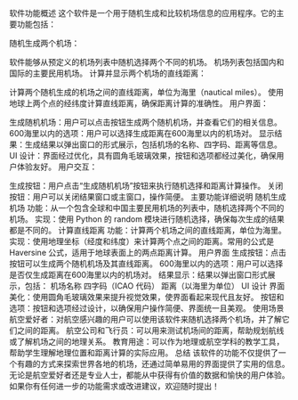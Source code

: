 软件功能概述
这个软件是一个用于随机生成和比较机场信息的应用程序。它的主要功能包括：

随机生成两个机场：

软件能够从预定义的机场列表中随机选择两个不同的机场。
机场列表包括国内和国际的主要民用机场。
计算并显示两个机场的直线距离：

计算两个随机生成的机场之间的直线距离，单位为海里（nautical miles）。
使用地球上两个点的经纬度计算直线距离，确保距离计算的准确性。
用户界面：

生成随机机场：用户可以点击按钮生成两个随机机场，并查看它们的相关信息。
600海里以内的选项：用户可以选择生成距离在600海里以内的机场对。
显示结果：生成结果以弹出窗口的形式展示，包括机场的名称、四字码、距离等信息。
UI 设计：界面经过优化，具有圆角毛玻璃效果，按钮和选项都经过美化，确保用户体验友好。
用户交互：

生成按钮：用户点击“生成随机机场”按钮来执行随机选择和距离计算操作。
关闭按钮：用户可以关闭结果窗口或主窗口，操作简便。
主要功能详细说明
随机生成机场
功能：从一个包含全球和中国主要民用机场的列表中，随机选择两个不同的机场。
实现：使用 Python 的 random 模块进行随机选择，确保每次生成的结果都是不同的。
计算直线距离
功能：计算两个机场之间的直线距离，单位为海里。
实现：使用地理坐标（经度和纬度）来计算两个点之间的距离。常用的公式是 Haversine 公式，适用于地球表面上的两点距离计算。
用户界面
生成按钮：点击按钮可以生成两个随机机场及其直线距离。
600海里以内的选项：用户可以选择是否仅生成距离在600海里以内的机场对。
结果显示：结果以弹出窗口形式展示，包括：
机场名称
四字码（ICAO 代码）
距离（以海里为单位）
UI 设计
界面美化：使用圆角毛玻璃效果来提升视觉效果，使界面看起来现代且友好。
按钮和选项：按钮和选项经过设计，以确保用户操作简便、界面统一且美观。
使用场景
航空爱好者：对航空感兴趣的用户可以使用该软件来随机选择两个机场，并了解它们之间的距离。
航空公司和飞行员：可以用来测试机场间的距离，帮助规划航线或了解机场之间的地理关系。
教育用途：可以作为地理或航空学科的教学工具，帮助学生理解地理位置和距离计算的实际应用。
总结
该软件的功能不仅提供了一个有趣的方式来探索世界各地的机场，还通过简单易用的界面提供了实用的信息。无论是航空爱好者还是专业人士，都能从中获得有价值的数据和愉快的用户体验。如果你有任何进一步的功能需求或改进建议，欢迎随时提出！
